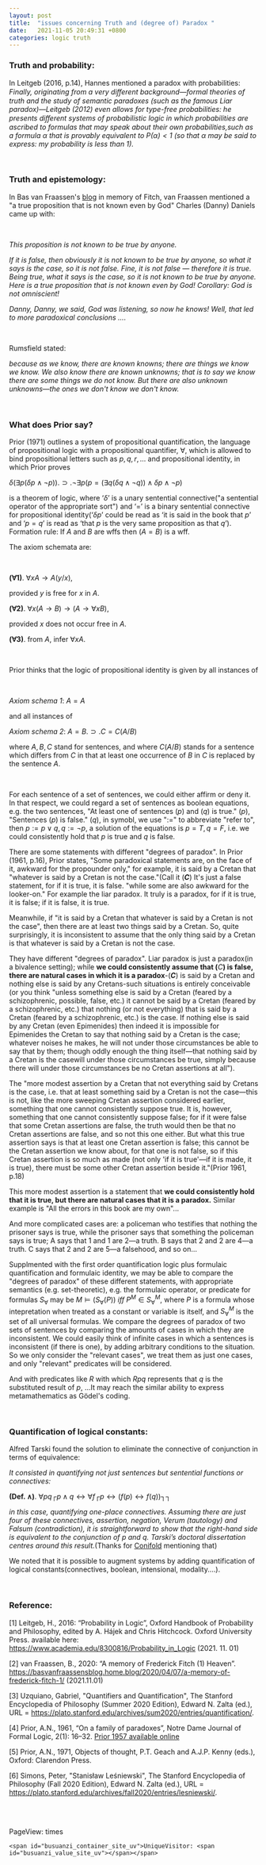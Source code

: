 ```yaml
---
layout: post
title:  "issues concerning Truth and (degree of) Paradox "
date:   2021-11-05 20:49:31 +0800
categories: logic truth
---
```


<head>
     <script src="//cdn1.lncld.net/static/js/3.0.4/av-min.js"></script>
    <script src='//unpkg.com/valine/dist/Valine.min.js'></script>
    <script src="https://cdn.mathjax.org/mathjax/latest/MathJax.js?config=TeX-AMS-MML_HTMLorMML" type="text/javascript"></script>
    <script type="text/x-mathjax-config">
        MathJax.Hub.Config({
            tex2jax: {
            skipTags: ['script', 'noscript', 'style', 'textarea', 'pre'],
            inlineMath: [['$','$']]
            }
        });
    </script>
</head>

### Truth and probability: 

In Leitgeb (2016, p.14), Hannes mentioned a paradox with probabilities: *Finally, originating from a very diﬀerent background—formal theories of truth and the study of semantic paradoxes (such as the famous Liar paradox)—Leitgeb (2012) even allows for type-free probabilities: he presents diﬀerent systems of probabilistic logic in which probabilities are ascribed to formulas that may speak about their own probabilities,such as a formula α that is provably equivalent to $P(α) < 1$ (so that α may be said to express: my probability is less than 1).*

<br/>

### Truth and epistemology: 

In Bas van Fraassen's [blog](https://basvanfraassensblog.home.blog/2020/04/07/a-memory-of-frederick-fitch-1/) in memory of Fitch, van Fraassen mentioned a "a true proposition that is not known even by God" Charles (Danny) Daniels came up with:

<br/>

*This proposition is not known to be true by anyone.*

*If it is false, then obviously it is not known to be true by anyone, so what it says is the case, so it is not false. Fine, it is not false — therefore it is true. Being true, what it says is the case, so it is not known to be true by anyone. Here is a true proposition that is not known even by God! Corollary: God is not omniscient!*

*Danny, Danny, we said, God was listening, so now he knows! Well, that led to more paradoxical conclusions ….*

<br/>

Rumsfield stated:

*because as we know, there are known knowns; there are things we know we know. We also know there are known unknowns; that is to say we know there are some things we do not know. But there are also unknown unknowns—the ones we don't know we don't know.* 

<br/>

### What does Prior say?

Prior (1971) outlines a system of propositional quantification, the language of propositional logic with a propositional quantifier, $\forall$, which is allowed to bind propositional letters such as $p, q, r, …$ and propositional identity, in which Prior proves 

$\delta (\exists p( \delta p \wedge \neg p)) . \supset . \neg \exists p(p = (\exists q(\delta q \wedge \neg q)) \wedge \delta p \wedge \neg p)$

is a theorem of logic, where ‘$\delta$’ is a unary sentential connective("a sentential operator of the appropriate sort") and ‘$=$’ is a binary sentential connective for propositional identity(‘$\delta p$’ could be read as ‘it is said in the book that $p$’ and ‘$p = q$’ is read as ‘that $p$ is the very same proposition as that $q$’). Formation rule: If $A$ and $B$ are wffs then $(A=B)$ is a wff. 

The axiom schemata are:

<br/>

**($\forall$1)**. $\forall x A→A(y/x)$,

provided $y$ is free for $x$ in $A$.

**($\forall$2)**. $\forall x(A \rightarrow B) \rightarrow (A \rightarrow \forall x B)$,

provided $x$ does not occur free in $A$.

**($\forall$3)**. from $A$, infer $\forall x A$.

<br/>

Prior thinks that the logic of propositional identity is given by all instances of

<br/>

*Axiom schema 1*: $A = A$

and all instances of

*Axiom schema 2*: $A = B . \supset . C = C(A/B)$

where $A, B, C$ stand for sentences, and where $C(A/B)$ stands for a sentence which differs from $C$ in that at least one occurrence of $B$ in $C$ is replaced by the sentence $A$.

<br/>

For each sentence of a set of sentences, we could either affirm or deny it. In that respect, we could regard a set of sentences as boolean equations, e.g. the two sentences, "At least one of sentences ($p$) and ($q$) is true." ($p$), "Sentences ($p$) is false." ($q$), in symobl, we use "$:=$" to abbreviate "refer to", then $p := p \lor q, q := \neg p$, a solution of the equations is $p = T, q = F$, i.e. we could consistently hold that $p$ is true and $q$ is false.

There are some statements with different "degrees of paradox". In Prior (1961, p.16), Prior states, "Some paradoxical statements are, on the face of it, awkward for the propounder only," for example, it is said by a Cretan that "whatever is said by a Cretan is not the case."(Call it (**$C$**) It's just a false statement, for if it is true, it is false. "while some are also awkward for the looker-on." For example the liar paradox. It truly is a paradox, for if it is true, it is false; if it is false, it is true. 

Meanwhile, if "it is said by a Cretan that whatever is said by a Cretan is not the case", then there are at least two things said by a Cretan. So, quite surprisingly, it is inconsistent to assume that the only thing said by a Cretan is that whatever is said by a Cretan is not the case.

They have different "degrees of paradox". Liar paradox is just a paradox(in a bivalence setting); while **we could consistently assume that (**$C$**) is false, there are natural cases in which it is a paradox**-(**$C$**) is said by a Cretan and nothing else is said by any Cretans-such situations is entirely conceivable (or you think "unless something else is said by a Cretan (feared by a schizophrenic, possible, false, etc.) it cannot be said by a Cretan (feared by a schizophrenic, etc.) that nothing (or not everything) that is said by a Cretan (feared by a schizophrenic, etc.) is the case. If nothing else is said by any Cretan (even Epimenides) then indeed it is impossible for Epimenides the Cretan to say that nothing said by a Cretan is the case; whatever noises he makes, he will not under those circumstances be able to say that by them; though oddly enough the thing itself—that nothing said by a Cretan is the casewill under those circumstances be true, simply because there will under those circumstances be no Cretan assertions at all").

The "more modest assertion by a Cretan that not everything said by Cretans is the case, i.e. that at least something said by a Cretan is not the case—this is not, like the more sweeping Cretan assertion considered earlier, something that one cannot consistently suppose true. It is, however, something that one cannot consistently suppose false; for if it were false that some Cretan assertions are false, the truth would then be that no Cretan assertions are false, and so not this one either. But what this true assertion says is that at least one Cretan assertion is false; this cannot be the Cretan assertion we know about, for that one is not false, so if this Cretan assertion is so much as made (not only 'if it is true'—if it is made, it is true), there must be some other Cretan assertion beside it."(Prior 1961, p.18)

This more modest assertion is a statement that **we could consistently hold that it is true, but there are natural cases that it is a paradox.** Similar example is "All the errors in this book are my own"...

And more complicated cases are: a policeman who testifies that nothing the prisoner says is true, while the prisoner says that something the policeman says is true; A says that 1 and 1 are 2—a truth. B says that 2 and 2 are 4—a truth. C says that 2 and 2 are 5—a falsehood, and so on... 

Supplmented with the first order quantification logic plus formulaic quantification and formulaic identity, we may be able to compare the "degrees of paradox" of these different statements, with appropriate semantics (e.g. set-theoretic), e.g. the formulaic operator, or predicate for formulas $S_{\forall}$ may be $M \models (S_{\forall}(P)) \ iff \ P^M \in S_{\forall}^M$, where $P$ is a formula whose intepretation when treated as a constant or variable is itself, and $S_{\forall}^M$ is the set of all universal formulas. We compare the degrees of paradox of two sets of sentences by comparing the amounts of cases in which they are inconsistent. We could easily think of infinite cases in which a sentences is inconsistent (if there is one), by adding arbitrary conditions to the situation. So we only consider the "relevant cases", we treat them as just one cases, and only "relevant" predicates will be considered.

And with predicates like $R$ with which $Rpq$ represents that $q$ is the substituted result of $p$, ...It may reach the similar ability to express metamathematics as Gödel's coding.

<br/>

### Quantification of logical constants: 

Alfred Tarski found the solution to eliminate the connective of conjunction in terms of equivalence: 

*It consisted in quantifying not just sentences but sentential functions or connectives:*

**(Def. ∧)**. $\forall pq┌p \wedge q \leftrightarrow \forall f┌p \leftrightarrow (f(p) \leftrightarrow f(q))┐┐$
 
*in this case, quantifying one-place connectives. Assuming there are just four of these connectives, assertion, negation, Verum (tautology) and Falsum (contradiction), it is straightforward to show that the right-hand side is equivalent to the conjunction of p and q. Tarski’s doctoral dissertation centres around this result.*(Thanks for [Conifold](https://philosophy.stackexchange.com/users/9148/conifold) mentioning that)

We noted that it is possible to augment systems by adding quantification of logical constants(connectives, boolean, intensional, modality....).
 
<br/>

### Reference:

[1] Leitgeb, H., 2016: “Probability in Logic”, Oxford Handbook of Probability and Philosophy, edited by A. Hájek and Chris Hitchcock. Oxford University Press. available here: https://www.academia.edu/8300816/Probability_in_Logic (2021. 11. 01)

[2] van Fraassen, B., 2020: “A memory of Frederick Fitch (1) Heaven”. https://basvanfraassensblog.home.blog/2020/04/07/a-memory-of-frederick-fitch-1/ (2021.11.01)

[3] Uzquiano, Gabriel, "Quantifiers and Quantification", The Stanford Encyclopedia of Philosophy (Summer 2020 Edition), Edward N. Zalta (ed.), URL = <https://plato.stanford.edu/archives/sum2020/entries/quantification/>.

[4] Prior, A.N., 1961, “On a family of paradoxes”, Notre Dame Journal of Formal Logic, 2(1): 16–32. [Prior 1957 available online](http://projecteuclid.org/euclid.ndjfl/1093956750)
        
[5] Prior, A.N., 1971, Objects of thought, P.T. Geach and A.J.P. Kenny (eds.), Oxford: Clarendon Press.

[6] Simons, Peter, "Stanisław Leśniewski", The Stanford Encyclopedia of Philosophy (Fall 2020 Edition), Edward N. Zalta (ed.), URL = <https://plato.stanford.edu/archives/fall2020/entries/lesniewski/>.

<br/><br/>

<body>  
    <script async src="//busuanzi.ibruce.info/busuanzi/2.3/busuanzi.pure.mini.js"></script>
<span id="busuanzi_container_site_pv">PageView: <span id="busuanzi_value_site_pv"></span> times</span>
    
    <span id="busuanzi_container_site_uv">UniqueVisitor: <span id="busuanzi_value_site_uv"></span></span>
    
  <div id="vcomments"></div>
    <script>
        new Valine({
            el: '#vcomments',
            appId: 'Rl0XrPgpK2Dfhp1ffLTvcrsD-gzGzoHsz',
            appKey: '6fXawARU0PuxwAYgRUP9gPMl'
        })
    </script>
</body>

